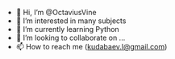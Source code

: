 - 👋 Hi, I’m @OctaviusVine
- 👀 I’m interested in many subjects
- 🌱 I’m currently learning Python
- 💞️ I’m looking to collaborate on ...
- 📫 How to reach me (kudabaev.l@gmail.com)

<!---
OctaviusVine/OctaviusVine is a ✨ special ✨ repository because its `README.md` (this file) appears on your GitHub profile.
You can click the Preview link to take a look at your changes.
--->
